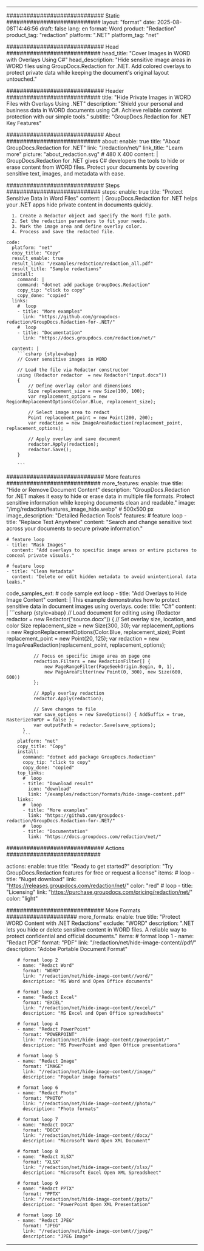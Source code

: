 
---
############################# Static ############################
layout: "format"
date:  2025-08-08T14:46:56
draft: false
lang: en
format: Word
product: "Redaction"
product_tag: "redaction"
platform: ".NET"
platform_tag: "net"

############################# Head ############################
head_title: "Cover Images in WORD with Overlays Using C#"
head_description: "Hide sensitive image areas in WORD files using GroupDocs.Redaction for .NET. Add colored overlays to protect private data while keeping the document's original layout untouched."

############################# Header ############################
title: "Hide Private Images in WORD Files with Overlays Using .NET" 
description: "Shield your personal and business data in WORD documents using C#. Achieve reliable content protection with our simple tools."
subtitle: "GroupDocs.Redaction for .NET Key Features" 

############################# About ############################
about:
    enable: true
    title: "About GroupDocs.Redaction for .NET"
    link: "/redaction/net/"
    link_title: "Learn more"
    picture: "about_redaction.svg" # 480 X 400
    content: |
       GroupDocs.Redaction for .NET gives C# developers the tools to hide or erase content from WORD files. Protect your documents by covering sensitive text, images, and metadata with ease.

############################# Steps ############################
steps:
    enable: true
    title: "Protect Sensitive Data in Word Files"
    content: |
      GroupDocs.Redaction for .NET helps your .NET apps hide private content in documents quickly.
      
      1. Create a Redactor object and specify the Word file path.
      2. Set the redaction parameters to fit your needs.
      3. Mark the image area and define overlay color.
      4. Process and save the redacted file.
   
    code:
      platform: "net"
      copy_title: "Copy"
      result_enable: true
      result_link: "/examples/redaction/redaction_all.pdf"
      result_title: "Sample redactions"
      install:
        command: |
        command: "dotnet add package GroupDocs.Redaction"
        copy_tip: "click to copy"
        copy_done: "copied"
      links:
        #  loop
        - title: "More examples"
          link: "https://github.com/groupdocs-redaction/GroupDocs.Redaction-for-.NET/"
        #  loop
        - title: "Documentation"
          link: "https://docs.groupdocs.com/redaction/net/"
          
      content: |
        ```csharp {style=abap}
        // Cover sensitive images in WORD

        // Load the file via Redactor constructor
        using (Redactor redactor  = new Redactor("input.docx"))
        {
            // Define overlay color and dimensions
            Size replacement_size = new Size(100, 100);
            var replacement_options = new RegionReplacementOptions(Color.Blue, replacement_size);

            // Select image area to redact
            Point replacement_point = new Point(200, 200);
            var redaction = new ImageAreaRedaction(replacement_point, replacement_options);
            
            // Apply overlay and save document
            redactor.Apply(redaction);
            redactor.Save();
        }
        
        ```            


############################# More features ############################
more_features:
  enable: true
  title: "Hide or Remove Document Content"
  description: "GroupDocs.Redaction for .NET makes it easy to hide or erase data in multiple file formats. Protect sensitive information while keeping documents clean and readable."
  image: "/img/redaction/features_image_hide.webp" # 500x500 px
  image_description: "Detailed Redaction Tools"
  features:
    # feature loop
    - title: "Replace Text Anywhere"
      content: "Search and change sensitive text across your documents to secure private information."

    # feature loop
    - title: "Mask Images"
      content: "Add overlays to specific image areas or entire pictures to conceal private visuals."

    # feature loop
    - title: "Clean Metadata"
      content: "Delete or edit hidden metadata to avoid unintentional data leaks."
      
  code_samples_ext:
    # code sample ext loop
    - title: "Add Overlays to Hide Image Content"
      content: |
        This example demonstrates how to protect sensitive data in document images using overlays.
      code:
        title: "C#"
        content: |
          ```csharp {style=abap}
          //  Load document for editing
          using (Redactor redactor  = new Redactor("source.docx"))
          {
              // Set overlay size, location, and color
              Size replacement_size = new Size(300, 30);
              var replacement_options = new RegionReplacementOptions(Color.Blue, replacement_size);
              Point replacement_point = new Point(20, 125);
              var redaction = new ImageAreaRedaction(replacement_point, replacement_options);
 
              // Focus on specific image area on page one
              redaction.Filters = new RedactionFilter[] {
                  new PageRangeFilter(PageSeekOrigin.Begin, 0, 1),
                  new PageAreaFilter(new Point(0, 300), new Size(600, 600))
              };

              // Apply overlay redaction
              redactor.Apply(redaction);

              // Save changes to file
              var save_options = new SaveOptions() { AddSuffix = true, RasterizeToPDF = false };
              var outputPath = redactor.Save(save_options);
          }
          ```
        platform: "net"
        copy_title: "Copy"
        install:
          command: "dotnet add package GroupDocs.Redaction"
          copy_tip: "click to copy"
          copy_done: "copied"
        top_links:
          #  loop
          - title: "Download result"
            icon: "download"
            link: "/examples/redaction/formats/hide-image-content.pdf"
        links:
          #  loop
          - title: "More examples"
            link: "https://github.com/groupdocs-redaction/GroupDocs.Redaction-for-.NET/"
          #  loop
          - title: "Documentation"
            link: "https://docs.groupdocs.com/redaction/net/"


############################# Actions ############################

actions:
  enable: true
  title: "Ready to get started?"
  description: "Try GroupDocs.Redaction features for free or request a license"
  items:
    #  loop
    - title: "Nuget download"
      link: "https://releases.groupdocs.com/redaction/net/"
      color: "red"
        #  loop
    - title: "Licensing"
      link: "https://purchase.groupdocs.com/pricing/redaction/net/"
      color: "light"


############################# More Formats #####################
more_formats:
    enable: true
    title: "Protect WORD Content with .NET Redactions"
    exclude: "WORD"
    description: ".NET lets you hide or delete sensitive content in WORD files. A reliable way to protect confidential and official documents."
    items: 
        # format loop 1
        - name: "Redact PDF"
          format: "PDF"
          link: "/redaction/net/hide-image-content//pdf/"
          description: "Adobe Portable Document Format"

        # format loop 2
        - name: "Redact Word"
          format: "WORD"
          link: "/redaction/net/hide-image-content//word/"
          description: "MS Word and Open Office documents"
          
        # format loop 3
        - name: "Redact Excel"
          format: "EXCEL"
          link: "/redaction/net/hide-image-content//excel/"
          description: "MS Excel and Open Office spreadsheets"

        # format loop 4
        - name: "Redact PowerPoint"
          format: "POWERPOINT"
          link: "/redaction/net/hide-image-content//powerpoint/"
          description: "MS PowerPoint and Open Office presentations"

        # format loop 5
        - name: "Redact Image"
          format: "IMAGE"
          link: "/redaction/net/hide-image-content//image/"
          description: "Popular image formats"

        # format loop 6
        - name: "Redact Photo"
          format: "PHOTO"
          link: "/redaction/net/hide-image-content//photo/"
          description: "Photo formats"

        # format loop 7
        - name: "Redact DOCX"
          format: "DOCX"
          link: "/redaction/net/hide-image-content//docx/"
          description: "Microsoft Word Open XML Document"
          
        # format loop 8
        - name: "Redact XLSX"
          format: "XLSX"
          link: "/redaction/net/hide-image-content//xlsx/"
          description: "Microsoft Excel Open XML Spreadsheet"
          
        # format loop 9
        - name: "Redact PPTX"
          format: "PPTX"
          link: "/redaction/net/hide-image-content//pptx/"
          description: "PowerPoint Open XML Presentation"

        # format loop 10
        - name: "Redact JPEG"
          format: "JPEG"
          link: "/redaction/net/hide-image-content//jpeg/"
          description: "JPEG Image"


---
